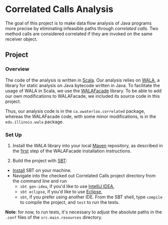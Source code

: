 # Correlated Calls Analysis

The goal of this project is to make data flow analysis of Java programs more precise by eliminating infeasible paths through *correlated calls*.
Two method calls are considered correlated if they are invoked on the same receiver object.

## Project

### Overview

The code of the analysis is written in [Scala](http://www.scala-lang.org/). Our analysis relies on [WALA](http://wala.sourceforge.net/wiki/index.php/Main_Page), a library for static analysis on Java bytecode written in Java. To facilitate the usage of WALA in Scala, we use the [WALAFacade](https://github.com/cos/WALAFacade) library. To be able to add our own modifications to WALAFacade, we included its source code in this project.

Thus, our analysis code is in the `ca.uwaterloo.correlated` package, whereas the WALAFacade code, with some minor modifications, is in the `edu.illinois.wala` package.

### Set Up

1. Install the WALA library into your local [Maven](http://maven.apache.org/) repository, as described in the [first](https://github.com/cos/WALAFacade#steps) step of the WALAFacade installation instructions.

2. Build the project with [SBT](http://www.scala-sbt.org/): 
  - [Install](http://www.scala-sbt.org/release/docs/Getting-Started/Setup) SBT on your machine.
  - Navigate into the checked out Correlated Calls project directory from the command line and run
    - `sbt gen-idea`, if you'd like to use [IntelliJ IDEA](http://www.jetbrains.com/idea/),
    - `sbt eclipse`, if you'd like to use [Eclipse](http://www.eclipse.org/),
    - `sbt`, if you prefer using another IDE. From the SBT shell, type `compile` to compile the project, and `test` to run the tests.

**Note**: for now, to run tests, it's necessary to adjust the absolute paths in the `.conf` files of the `src.main.resources` directory.